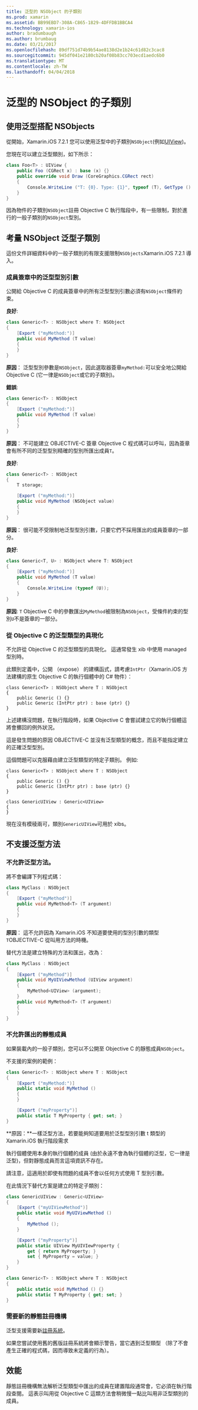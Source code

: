 ```yaml
---
title: 泛型的 NSObject 的子類別
ms.prod: xamarin
ms.assetid: BB99EBD7-308A-C865-1829-4DFFDB1BBCA4
ms.technology: xamarin-ios
author: bradumbaugh
ms.author: brumbaug
ms.date: 03/21/2017
ms.openlocfilehash: 89df751d74b9b54ae8138d2e1b24c61d82c3cac8
ms.sourcegitcommit: 945df041e2180cb20af08b83cc703ecd1aedc6b0
ms.translationtype: MT
ms.contentlocale: zh-TW
ms.lasthandoff: 04/04/2018
---
```

# <a name="generic-subclasses-of-nsobject"></a>泛型的 NSObject 的子類別

## <a name="using-generics-with-nsobjects"></a>使用泛型搭配 NSObjects

從開始，Xamarin.iOS 7.2.1 您可以使用泛型中的子類別`NSObject`(例如[UIView](https://developer.xamarin.com/api/type/UIKit.UIView/))。

您現在可以建立泛型類別，如下所示：

```csharp
class Foo<T> : UIView {
    public Foo (CGRect x) : base (x) {}
    public override void Draw (CoreGraphics.CGRect rect)
    {
        Console.WriteLine ("T: {0}. Type: {1}", typeof (T), GetType ().Name);
    }
}
```

因為物件的子類別`NSObject`註冊 Objective C 執行階段中，有一些限制，對於進行的一般子類別的`NSObject`型別。
    
## <a name="considerations-for-generic-subclasses-of-nsobject"></a>考量 NSObject 泛型子類別

這份文件詳細資料中的一般子類別的有限支援限制`NSObjects`Xamarin.iOS 7.2.1 導入。
    
### <a name="generic-type-arguments-in-member-signatures"></a>成員簽章中的泛型型別引數

公開給 Objective C 的成員簽章中的所有泛型型別引數必須有`NSObject`條件約束。

**良好**:

```csharp
class Generic<T> : NSObject where T: NSObject
{
    [Export ("myMethod:")]
    public void MyMethod (T value)
    {
    }
}
```

**原因**： 泛型型別參數是`NSObject`，因此選取器簽章`myMethod:`可以安全地公開給 Objective C (它一律是`NSObject`或它的子類別)。

**錯誤**:

```csharp
class Generic<T> : NSObject
{
    [Export ("myMethod:")]
    public void MyMethod (T value)
    {
    }
}
```

**原因**： 不可能建立 OBJECTIVE-C 簽章 Objective C 程式碼可以呼叫，因為簽章會有所不同的泛型型別精確的型別所匯出成員`T`。

**良好**:

```csharp
class Generic<T> : NSObject
{
    T storage;

    [Export ("myMethod:")]
    public void MyMethod (NSObject value)
    {
    }
}
```

**原因**： 很可能不受限制地泛型型別引數，只要它們不採用匯出的成員簽章的一部分。

**良好**:

```csharp
class Generic<T, U> : NSObject where T: NSObject
{
    [Export ("myMethod:")]
    public void MyMethod (T value)
    {
        Console.WriteLine (typeof (U));
    }
}
```

**原因**: `T` Objective C 中的參數匯出`MyMethod`被限制為`NSObject`，受條件約束的型別`U`不是簽章的一部分。
    
### <a name="instantiations-of-generic-types-from-objective-c"></a>從 Objective C 的泛型類型的具現化

不允許從 Objective C 的泛型類型的具現化。 這通常發生 xib 中使用 managed 型別時。

此類別定義中，公開 （expose） 的建構函式，請考慮`IntPtr`（Xamarin.iOS 方法建構的原生 Objective C 的執行個體中的 C# 物件）：
    
```
class Generic<T> : NSObject where T : NSObject
{
    public Generic () {}
    public Generic (IntPtr ptr) : base (ptr) {}
}
```

上述建構沒問題，在執行階段時，如果 Objective C 會嘗試建立它的執行個體這將會擲回的例外狀況。

這是發生問題的原因 OBJECTIVE-C 並沒有泛型類型的概念，而且不能指定建立的正確泛型型別。

這個問題可以克服藉由建立泛型類型的特定子類別。   例如: 
    
```
class Generic<T> : NSObject where T : NSObject
{
    public Generic () {}
    public Generic (IntPtr ptr) : base (ptr) {}
}

class GenericUIView : Generic<UIView>
{
}
```

現在沒有模稜兩可，類別`GenericUIView`可用於 xibs。

## <a name="no-support-for-generic-methods"></a>不支援泛型方法

### <a name="generic-methods-are-not-allowed"></a>不允許泛型方法。

將不會編譯下列程式碼：

```csharp
class MyClass : NSObject
{
    [Export ("myMethod")]
    public void MyMethod<T> (T argument)
    {
    }
}
```

**原因**： 這不允許因為 Xamarin.iOS 不知道要使用的型別引數的類型`T`OBJECTIVE-C 從叫用方法的時機。

替代方法是建立特殊的方法和匯出，改為：

```csharp
class MyClass : NSObject
{
    [Export ("myMethod")]
    public void MyUIViewMethod (UIView argument)
    {
        MyMethod<UIView> (argument);
    }
    public void MyMethod<T> (T argument)
    {
    }
}
```

### <a name="no-exported-static-members-allowed"></a>不允許匯出的靜態成員

如果裝載內的一般子類別，您可以不公開至 Objective C 的靜態成員`NSObject`。

不支援的案例的範例：

```csharp
class Generic<T> : NSObject where T : NSObject
{
    [Export ("myMethod:")]
    public static void MyMethod ()
    {
    }

    [Export ("myProperty")]
    public static T MyProperty { get; set; }
}
```

**原因：**一樣泛型方法，若要能夠知道要用於泛型型別引數 t 類型的 Xamarin.iOS 執行階段需求

執行個體使用本身的執行個體的成員 (由於永遠不會為執行個體的泛型<T>，它一律是泛型<SomeSpecificClass>)，但對靜態成員而言這項資訊不存在。

請注意，這適用於即使有問題的成員不會以任何方式使用 T 型別引數。

在此情況下替代方案是建立的特定子類別：

```csharp
class GenericUIView : Generic<UIView>
{
    [Export ("myUIViewMethod")]
    public static void MyUIViewMethod ()
    {
        MyMethod ();
    }

    [Export ("myProperty")]
    public static UIView MyUIVIewProperty {
        get { return MyProperty; }
        set { MyProperty = value; }
    }
}

class Generic<T> : NSObject where T : NSObject
{
    public static void MyMethod () {}
    public static T MyProperty { get; set; }
}
```

### <a name="requires-new-static-registrar"></a>需要新的靜態註冊機構

泛型支援需要新[註冊系統](~/ios/internals/registrar.md)。

如果您嘗試使用舊的舊版註冊系統將會顯示警告，當它遇到泛型類型 （除了不會產生正確的程式碼，因而導致未定義的行為）。
    
## <a name="performance"></a>效能

靜態註冊機構無法解析泛型類型中匯出的成員在建置階段通常會，它必須在執行階段查閱。 這表示叫用從 Objective C 這類方法會稍微慢一點比叫用非泛型類別的成員。

